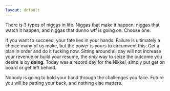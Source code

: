 ```yaml
---
layout: default
---
```


There is 3 types of niggas in life. Niggas that make it happen, niggas that watch it happen, and niggas that dunno wtf is going on. Choose one.

If you want to succeed, your fate lies in your hands. Failure is ultimately a choice many of us make, but the power is yours to circumvent this. Get a plan in order and do it fucking now. Sitting around all day will not increase your revenue or build your resume, the *only* way to seize the outcome you desire is by **doing**. Today was a record day for the Nikkei, simply put get on board or get left behind.

Nobody is going to hold your hand through the challenges you face. Future you will be patting your back, and nothing else matters.
